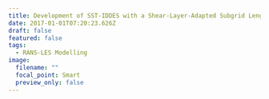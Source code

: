```yaml
---
title: Development of SST-IDDES with a Shear-Layer-Adapted Subgrid Length Scale
date: 2017-01-01T07:20:23.626Z
draft: false
featured: false
tags:
  - RANS-LES Modelling
image:
  filename: ""
  focal_point: Smart
  preview_only: false
---
```

